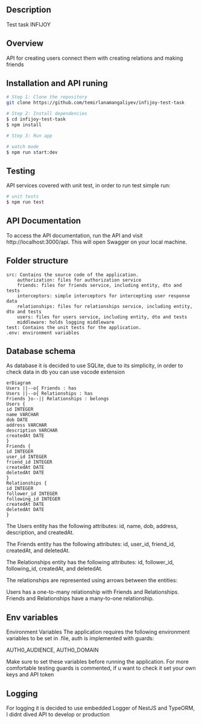 ## Description

Test task INFIJOY

## Overview

API for creating users connect them with creating relations and making friends

## Installation and API runing

```bash
# Step 1: Clone the repository
git clone https://github.com/temirlanamangaliyev/infijoy-test-task

# Step 2: Install dependencies
$ cd infijoy-test-task
$ npm install

# Step 3: Run app

# watch mode
$ npm run start:dev

```

## Testing

API services covered with unit test, in order to run test simple run:

```bash
# unit tests
$ npm run test

```

## API Documentation

To access the API documentation, run the API and visit http://localhost:3000/api. This will open Swagger on your local machine.

## Folder structure

    src: Contains the source code of the application.
        authorization: files for authorization service
        friends: files for friends service, including entity, dto and tests
        interceptors: simple interceptors for intercepting user response data
        relationships: files for relationships service, including entity, dto and tests
        users: files for users service, including entity, dto and tests
        middleware: holds logging middleware
    test: Contains the unit tests for the application.
    .env: environment variables

## Database schema

As database it is decided to use SQLite, due to its simplicity, in order to check data in db you can use vscode extension

```mermaid
erDiagram
Users ||--o{ Friends : has
Users ||--o{ Relationships : has
Friends }o--|| Relationships : belongs
Users {
id INTEGER
name VARCHAR
dob DATE
address VARCHAR
description VARCHAR
createdAt DATE
}
Friends {
id INTEGER
user_id INTEGER
friend_id INTEGER
createdAt DATE
deletedAt DATE
}
Relationships {
id INTEGER
follower_id INTEGER
following_id INTEGER
createdAt DATE
deletedAt DATE
}
```

The Users entity has the following attributes: id, name, dob, address, description, and createdAt.

The Friends entity has the following attributes: id, user_id, friend_id, createdAt, and deletedAt.

The Relationships entity has the following attributes: id, follower_id, following_id, createdAt, and deletedAt.

The relationships are represented using arrows between the entities:

Users has a one-to-many relationship with Friends and Relationships.
Friends and Relationships have a many-to-one relationship.

## Env variables

Environment Variables
The application requires the following environment variables to be set in .file, auth is implemented with guards:

AUTH0_AUDIENCE,
AUTH0_DOMAIN

Make sure to set these variables before running the application. For more comfortable testing guards is commented, if u want to check it set your own keys and API token

## Logging

For logging it is decided to use embedded Logger of NestJS and TypeORM, I didnt dived API to develop or production
